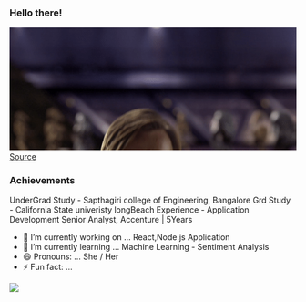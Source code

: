 ### Hello there!

![](/MeagerHardtofindAlbertosaurus-size_restricted.gif)  
[Source](https://gfycat.com/meagerhardtofindalbertosaurus-hello-there-star-wars-prequelmemes)

### Achievements
UnderGrad Study - Sapthagiri college of Engineering, Bangalore
Grd Study - California State univeristy longBeach
Experience - Application Development Senior Analyst, Accenture | 5Years


- 🔭 I’m currently working on ... React,Node.js Application
- 🌱 I’m currently learning ... Machine Learning - Sentiment Analysis
- 😄 Pronouns: ...  She / Her
- ⚡ Fun fact: ...


![](https://komarev.com/ghpvc/?username=AkshathaHebba)
